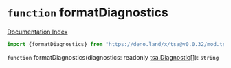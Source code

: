 # `function` formatDiagnostics

[Documentation Index](../README.md)

```ts
import {formatDiagnostics} from "https://deno.land/x/tsa@v0.0.32/mod.ts"
```

`function` formatDiagnostics(diagnostics: readonly [tsa.Diagnostic](../interface.Diagnostic/README.md)\[]): `string`

